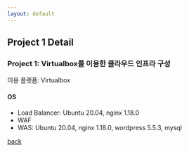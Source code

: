 ```yaml
---
layout: default
---
```


## Project 1 Detail

### Project 1: Virtualbox를 이용한 클라우드 인프라 구성
이용 플랫폼: Virtualbox

#### OS
- Load Balancer: Ubuntu 20.04, nginx 1.18.0
- WAF
- WAS: Ubuntu 20.04, nginx 1.18.0, wordpress 5.5.3, mysql

[back](././)
